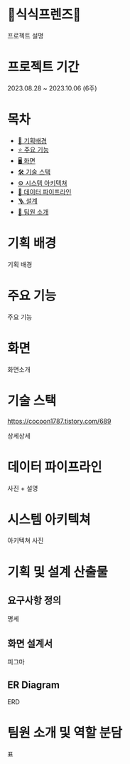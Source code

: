 # 🐰식식프렌즈📆

프로젝트 설명

# 프로젝트 기간

2023.08.28 ~ 2023.10.06 (6주)

# 목차

- [🎯 기획배경](#subject)
- [⭐️ 주요 기능](#mainContents)
- [🖥️ 화면](#contents)
- [🛠️ 기술 스택](#skills)
- [⚙ 시스템 아키텍쳐](#systemArchitecture)
- [💾 데이터 파이프라인](#directories)
- [🪜 설계](#erd)
- [👥 팀원 소개](#developers)

# 기획 배경

<a name="subject"></a>

기획 배경

# 주요 기능

주요 기능

# 화면

화면소개

# 기술 스택

https://cocoon1787.tistory.com/689

상세상세

# 데이터 파이프라인

사진 + 설명

# 시스템 아키텍쳐

아키텍쳐 사진

# 기획 및 설계 산출물

## 요구사항 정의

명세

## 화면 설계서

피그마

## ER Diagram

ERD

# 팀원 소개 및 역할 분담

표
